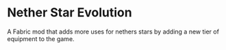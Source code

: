 # Nether Star Evolution
A Fabric mod that adds more uses for nethers stars by adding a new tier of equipment to the game.
